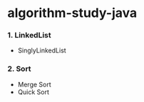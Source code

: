 # algorithm-study-java

### 1. LinkedList

- SinglyLinkedList

### 2. Sort

- Merge Sort
- Quick Sort 
